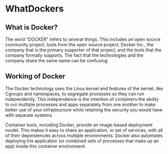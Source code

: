 # WhatDockers

## What is Docker?
The word "DOCKER" refers to several things. This includes an open source community project; tools from the open source project; Docker Inc., the company that is the primary supporter of that project; and the tools that the company formally supports. The fact that the technologies and the company share the same name can be confusing.

## Working of Docker

The Docker technology uses the Linux kernel and features of the kernel, like Cgroups and namespaces, to segregate processes so they can run independently. This independence is the intention of containers‐the ability to run multiple processes and apps separately from one another to make better use of your infrastructure while retaining the security you would have with separate systems.

Container tools, including Docker, provide an image-based deployment model. This makes it easy to share an application, or set of services, with all of their dependencies across multiple environments. Docker also automates deploying the application (or combined sets of processes that make up an app) inside this container environment.
